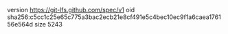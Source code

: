 version https://git-lfs.github.com/spec/v1
oid sha256:c5cc1c25e65c775a3bac2ecb21e8cf491e5c4bec10ec9f1a6caea176156e564d
size 5243
